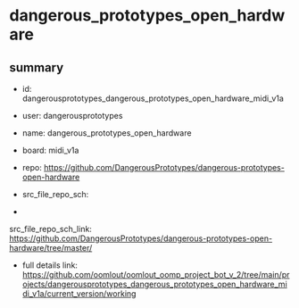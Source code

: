 # dangerous_prototypes_open_hardware
 
## summary 
* id: dangerousprototypes_dangerous_prototypes_open_hardware_midi_v1a
* user: dangerousprototypes
* name: dangerous_prototypes_open_hardware
* board: midi_v1a
* repo: https://github.com/DangerousPrototypes/dangerous-prototypes-open-hardware



* src_file_repo_sch: 
*
 src_file_repo_sch_link: https://github.com/DangerousPrototypes/dangerous-prototypes-open-hardware/tree/master/
* full details link: https://github.com/oomlout/oomlout_oomp_project_bot_v_2/tree/main/projects/dangerousprototypes_dangerous_prototypes_open_hardware_midi_v1a/current_version/working  






